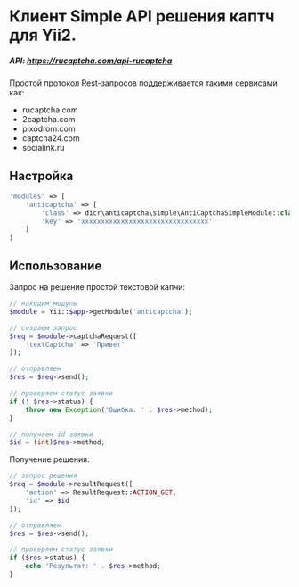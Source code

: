 # Клиент Simple API решения каптч для Yii2.

##### API: https://rucaptcha.com/api-rucaptcha

Простой протокол Rest-запросов поддерживается такими сервисами как:
- rucaptcha.com
- 2captcha.com
- pixodrom.com
- captcha24.com
- socialink.ru

## Настройка

```php
'modules' => [
    'anticaptcha' => [
        'class' => dicr\anticaptcha\simple\AntiCaptchaSimpleModule::class,
        'key' => 'xxxxxxxxxxxxxxxxxxxxxxxxxxxxxxxx'
    ]
]
```

## Использование

Запрос на решение простой текстовой капчи:
```php
// находим модуль
$module = Yii::$app->getModule('anticaptcha');

// создаем запрос
$req = $module->captchaRequest([
    'textCaptcha' => 'Привет'
]);

// отправляем
$res = $req->send();

// проверяем статус заявки
if (! $res->status) {
    throw new Exception('Ошибка: ' . $res->method);
}

// получаем id заявки
$id = (int)$res->method;
```

Получение решения:
```php
// запрос решения
$req = $module->resultRequest([
    'action' => ResultRequest::ACTION_GET,
    'id' => $id 
]);

// отправляем
$res = $res->send();

// проверяем статус заявки
if ($res->status) {
    echo 'Результат: ' . $res->method;
}
```
